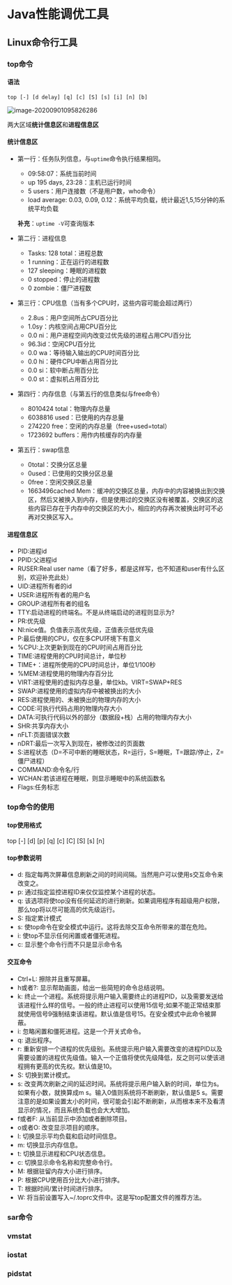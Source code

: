 # Java性能调优工具



## Linux命令行工具

### top命令

#### 语法

```
top [-] [d delay] [q] [c] [S] [s] [i] [n] [b]
```

![image-20200901095826286](https://gitee.com/idea4j/imagerep/raw/master/images/image-20200901095826286.png)



两大区域**统计信息区**和**进程信息区**

#### 统计信息区

- 第一行：任务队列信息，与`uptime`命令执行结果相同。

  - 09:58:07：系统当前时间
  - up 195 days, 23:28：主机已运行时间
  - 5 users：用户连接数（不是用户数，who命令）
  - load average: 0.03, 0.09, 0.12：系统平均负载，统计最近1,5,15分钟的系统平均负载

  **补充**：`uptime -V`可查询版本

- 第二行：进程信息

  - Tasks: 128 total：进程总数
  - 1 running：正在运行的进程数
  - 127 sleeping：睡眠的进程数
  - 0 stopped：停止的进程数
  - 0 zombie：僵尸进程数

- 第三行：CPU信息（当有多个CPU时，这些内容可能会超过两行）

  - 2.8us：用户空间所占CPU百分比
  - 1.0sy：内核空间占用CPU百分比
  - 0.0 ni：用户进程空间内改变过优先级的进程占用CPU百分比
  - 96.3id：空闲CPU百分比
  - 0.0 wa：等待输入输出的CPU时间百分比
  - 0.0 hi：硬件CPU中断占用百分比
  - 0.0 si：软中断占用百分比
  - 0.0 st：虚拟机占用百分比

- 第四行：内存信息（与第五行的信息类似与free命令）

  - 8010424 total：物理内存总量
  - 6038816 used：已使用的内存总量
  - 274220 free：空闲的内存总量（free+used=total）
  - 1723692 buffers：用作内核缓存的内存量

- 第五行：swap信息

  - 0total：交换分区总量
  - 0used：已使用的交换分区总量
  - 0free：空闲交换区总量
  - 1663496cached Mem：缓冲的交换区总量，内存中的内容被换出到交换区，然后又被换入到内存，但是使用过的交换区没有被覆盖，交换区的这些内容已存在于内存中的交换区的大小，相应的内存再次被换出时可不必再对交换区写入。



#### 进程信息区

- PID:进程id
- PPID:父进程id
- RUSER:Real user name（看了好多，都是这样写，也不知道和user有什么区别，欢迎补充此处）
- UID:进程所有者的id
- USER:进程所有者的用户名
- GROUP:进程所有者的组名
- TTY:启动进程的终端名。不是从终端启动的进程则显示为?
- PR:优先级
- NI:nice值。负值表示高优先级，正值表示低优先级
- P:最后使用的CPU，仅在多CPU环境下有意义
- %CPU:上次更新到现在的CPU时间占用百分比
- TIME:进程使用的CPU时间总计，单位秒
- TIME+：进程所使用的CPU时间总计，单位1/100秒
- %MEM:进程使用的物理内存百分比
- VIRT:进程使用的虚拟内存总量，单位kb。VIRT=SWAP+RES
- SWAP:进程使用的虚拟内存中被被换出的大小
- RES:进程使用的、未被换出的物理内存的大小
- CODE:可执行代码占用的物理内存大小
- DATA:可执行代码以外的部分（数据段+栈）占用的物理内存大小
- SHR:共享内存大小
- nFLT:页面错误次数
- nDRT:最后一次写入到现在，被修改过的页面数
- S:进程状态（D=不可中断的睡眠状态，R=运行，S=睡眠，T=跟踪/停止，Z=僵尸进程）
- COMMAND:命令名/行
- WCHAN:若该进程在睡眠，则显示睡眠中的系统函数名
- Flags:任务标志



### top命令的使用

#### top使用格式

top [-] [d] [p] [q] [c] [C] [S] [s] [n]

#### top参数说明

- d: 指定每两次屏幕信息刷新之间的时间间隔。当然用户可以使用s交互命令来改变之。
- p: 通过指定监控进程ID来仅仅监控某个进程的状态。
- q: 该选项将使top没有任何延迟的进行刷新。如果调用程序有超级用户权限，那么top将以尽可能高的优先级运行。
- S: 指定累计模式
- s: 使top命令在安全模式中运行。这将去除交互命令所带来的潜在危险。
- i: 使top不显示任何闲置或者僵死进程。
- c: 显示整个命令行而不只是显示命令名

#### 交互命令

- Ctrl+L: 擦除并且重写屏幕。
- h或者?: 显示帮助画面，给出一些简短的命令总结说明。
- k: 终止一个进程。系统将提示用户输入需要终止的进程PID，以及需要发送给该进程什么样的信号。一般的终止进程可以使用15信号;如果不能正常结束那就使用信号9强制结束该进程。默认值是信号15。在安全模式中此命令被屏蔽。
- i: 忽略闲置和僵死进程。这是一个开关式命令。
- q: 退出程序。
- r: 重新安排一个进程的优先级别。系统提示用户输入需要改变的进程PID以及需要设置的进程优先级值。输入一个正值将使优先级降低，反之则可以使该进程拥有更高的优先权。默认值是10。
- S: 切换到累计模式。
- s: 改变两次刷新之间的延迟时间。系统将提示用户输入新的时间，单位为s。如果有小数，就换算成m s。输入0值则系统将不断刷新，默认值是5 s。需要注意的是如果设置太小的时间，很可能会引起不断刷新，从而根本来不及看清显示的情况，而且系统负载也会大大增加。
- f或者F: 从当前显示中添加或者删除项目。
- o或者O: 改变显示项目的顺序。
- l: 切换显示平均负载和启动时间信息。
- m: 切换显示内存信息。
- t: 切换显示进程和CPU状态信息。
- c: 切换显示命令名称和完整命令行。
- M: 根据驻留内存大小进行排序。
- P: 根据CPU使用百分比大小进行排序。
- T: 根据时间/累计时间进行排序。
- W: 将当前设置写入~/.toprc文件中。这是写top配置文件的推荐方法。





### sar命令

### vmstat

### iostat

### pidstat

